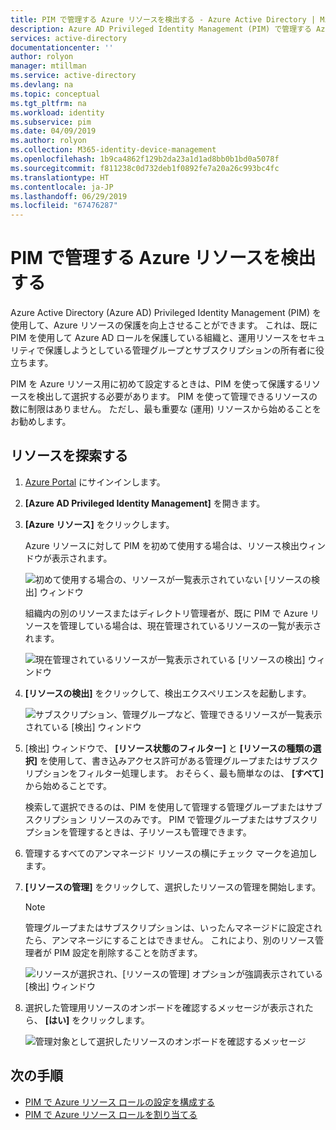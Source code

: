 ```yaml
---
title: PIM で管理する Azure リソースを検出する - Azure Active Directory | Microsoft Docs
description: Azure AD Privileged Identity Management (PIM) で管理する Azure リソースを検出する方法を説明します。
services: active-directory
documentationcenter: ''
author: rolyon
manager: mtillman
ms.service: active-directory
ms.devlang: na
ms.topic: conceptual
ms.tgt_pltfrm: na
ms.workload: identity
ms.subservice: pim
ms.date: 04/09/2019
ms.author: rolyon
ms.collection: M365-identity-device-management
ms.openlocfilehash: 1b9ca4862f129b2da23a1d1ad8bb0b1bd0a5078f
ms.sourcegitcommit: f811238c0d732deb1f0892fe7a20a26c993bc4fc
ms.translationtype: HT
ms.contentlocale: ja-JP
ms.lasthandoff: 06/29/2019
ms.locfileid: "67476287"
---
```

# <a name="discover-azure-resources-to-manage-in-pim"></a>PIM で管理する Azure リソースを検出する

Azure Active Directory (Azure AD) Privileged Identity Management (PIM) を使用して、Azure リソースの保護を向上させることができます。 これは、既に PIM を使用して Azure AD ロールを保護している組織と、運用リソースをセキュリティで保護しようとしている管理グループとサブスクリプションの所有者に役立ちます。

PIM を Azure リソース用に初めて設定するときは、PIM を使って保護するリソースを検出して選択する必要があります。 PIM を使って管理できるリソースの数に制限はありません。 ただし、最も重要な (運用) リソースから始めることをお勧めします。

## <a name="discover-resources"></a>リソースを探索する

1. [Azure Portal](https://portal.azure.com/) にサインインします。

1. **[Azure AD Privileged Identity Management]** を開きます。

1. **[Azure リソース]** をクリックします。

    Azure リソースに対して PIM を初めて使用する場合は、リソース検出ウィンドウが表示されます。

    ![初めて使用する場合の、リソースが一覧表示されていない [リソースの検出] ウィンドウ](./media/pim-resource-roles-discover-resources/discover-resources-first-run.png)

    組織内の別のリソースまたはディレクトリ管理者が、既に PIM で Azure リソースを管理している場合は、現在管理されているリソースの一覧が表示されます。

    ![現在管理されているリソースが一覧表示されている [リソースの検出] ウィンドウ](./media/pim-resource-roles-discover-resources/discover-resources.png)

1. **[リソースの検出]** をクリックして、検出エクスペリエンスを起動します。

    ![サブスクリプション、管理グループなど、管理できるリソースが一覧表示されている [検出] ウィンドウ](./media/pim-resource-roles-discover-resources/discovery-pane.png)

1. [検出] ウィンドウで、 **[リソース状態のフィルター]** と **[リソースの種類の選択]** を使用して、書き込みアクセス許可がある管理グループまたはサブスクリプションをフィルター処理します。 おそらく、最も簡単なのは、 **[すべて]** から始めることです。

    検索して選択できるのは、PIM を使用して管理する管理グループまたはサブスクリプション リソースのみです。 PIM で管理グループまたはサブスクリプションを管理するときは、子リソースも管理できます。

1. 管理するすべてのアンマネージド リソースの横にチェック マークを追加します。

1. **[リソースの管理]** をクリックして、選択したリソースの管理を開始します。

    > [!NOTE]
    > 管理グループまたはサブスクリプションは、いったんマネージドに設定されたら、アンマネージにすることはできません。 これにより、別のリソース管理者が PIM 設定を削除することを防ぎます。

    ![リソースが選択され、[リソースの管理] オプションが強調表示されている [検出] ウィンドウ](./media/pim-resource-roles-discover-resources/discovery-manage-resource.png)

1. 選択した管理用リソースのオンボードを確認するメッセージが表示されたら、 **[はい]** をクリックします。

    ![管理対象として選択したリソースのオンボードを確認するメッセージ](./media/pim-resource-roles-discover-resources/discovery-manage-resource-message.png)

## <a name="next-steps"></a>次の手順

- [PIM で Azure リソース ロールの設定を構成する](pim-resource-roles-configure-role-settings.md)
- [PIM で Azure リソース ロールを割り当てる](pim-resource-roles-assign-roles.md)
